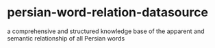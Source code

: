 # persian-word-relation-datasource
a comprehensive and structured knowledge base of the apparent and semantic relationship of all Persian words
